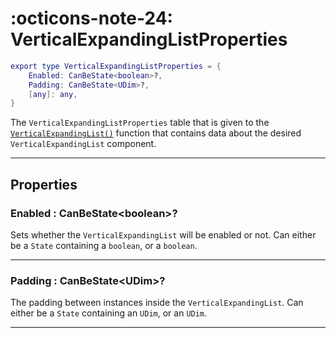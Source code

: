 <h1 class="api-header" markdown>
    <span class="api-icon" markdown>:octicons-note-24:</span>
    <span class="api-title">VerticalExpandingListProperties</span>
</h1>

```lua
export type VerticalExpandingListProperties = {
	Enabled: CanBeState<boolean>?,
	Padding: CanBeState<UDim>?,
	[any]: any,
}
```

The `VerticalExpandingListProperties` table that is given to the [`VerticalExpandingList()`](../members/VerticalExpandingList.md) function that contains data about the desired `VerticalExpandingList` component.

----

## Properties

<h3 markdown>
	Enabled
	<span class="api-property-type">
		: CanBeState&lt;boolean&gt;?
	</span>
</h3>

Sets whether the `VerticalExpandingList` will be enabled or not. Can either be a `State` containing a `boolean`, or a `boolean`.

----

<h3 markdown>
	Padding
	<span class="api-property-type">
		: CanBeState&lt;UDim&gt;?
	</span>
</h3>

The padding between instances inside the `VerticalExpandingList`. Can either be a `State` containing an `UDim`, or an `UDim`.

----